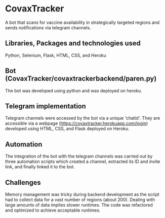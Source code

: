 # CovaxTracker
A bot that scans for vaccine availability in strategically targeted regions and sends notifications via telegram channels. 

## Libraries, Packages and technologies used
Python, Selenium, Flask, HTML, CSS, and Heroku

## Bot (CovaxTracker/covaxtrackerbackend/paren.py)
The bot was developed using python and was deployed on heroku.

## Telegram implementation
Telegram channels were accessed by the bot via a unique 'chatid'. They are accessible via a webpage (https://covaxtracker.herokuapp.com/login) developed using HTML, CSS, and Flask deployed on Heroku.

## Automation
The integration of the bot with the telegram channels was carried out by three automation scripts which created a channel, extracted its ID and invite link, and finally linked it to the bot.

## Challenges
Memory management was tricky during backend development as the script had to collect data for a vast number of regions (about 200). Dealing with large amounts of data implies slower runtimes. The code was refactored and optimized to achieve acceptable runtimes. 


